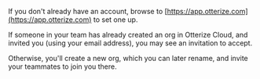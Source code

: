 If you don't already have an account, browse to [https://app.otterize.com](https://app.otterize.com) to set one up.

If someone in your team has already created an org in Otterize Cloud, and invited you (using your email address), you may see an invitation to accept.

Otherwise, you'll create a new org, which you can later rename, and invite your teammates to join you there.
